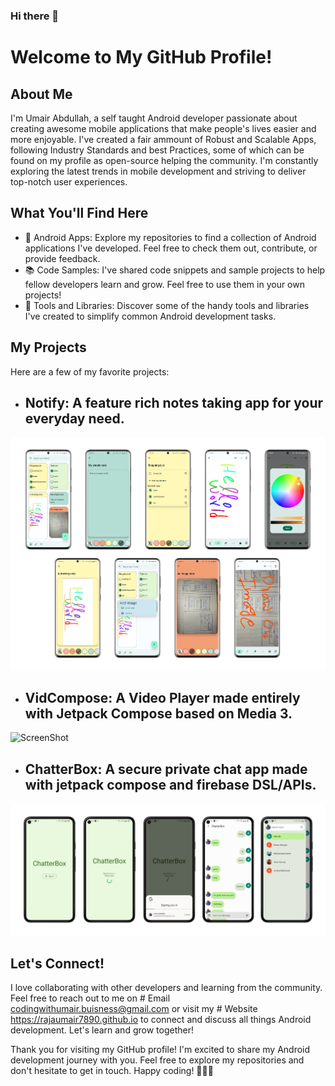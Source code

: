 ### Hi there 👋

# Welcome to My GitHub Profile!

## About Me

I'm Umair Abdullah, a self taught Android developer passionate about creating awesome mobile applications that make people's lives easier and more enjoyable. I've created a fair ammount of Robust and Scalable Apps, following Industry Standards and best Practices, some of which can be found on my profile as open-source helping the community. I'm constantly exploring the latest trends in mobile development and striving to deliver top-notch user experiences.

## What You'll Find Here

- 📱 Android Apps: Explore my repositories to find a collection of Android applications I've developed. Feel free to check them out, contribute, or provide feedback.
- 📚 Code Samples: I've shared code snippets and sample projects to help fellow developers learn and grow. Feel free to use them in your own projects!
- 🧰 Tools and Libraries: Discover some of the handy tools and libraries I've created to simplify common Android development tasks.

## My Projects

Here are a few of my favorite projects:

- ## Notify: A feature rich notes taking app for your everyday need.

![ScreenShot](/NotifyCover.png)

- ## VidCompose: A Video Player made entirely with Jetpack Compose based on Media 3.

![ScreenShot](/VidComposeCoverCompressed.png)

- ## ChatterBox: A secure private chat app made with jetpack compose and firebase DSL/APIs.

![ScreenShot](/ChatterBoxCover1.png)

## Let's Connect!

I love collaborating with other developers and learning from the community. Feel free to reach out to me on # Email codingwithumair.buisness@gmail.com or visit my # Website https://rajaumair7890.github.io to connect and discuss all things Android development. Let's learn and grow together!


Thank you for visiting my GitHub profile! I'm excited to share my Android development journey with you. Feel free to explore my repositories and don't hesitate to get in touch. Happy coding! 🚀👨‍💻

<!--
**rajaumair7890/rajaumair7890** is a ✨ _special_ ✨ repository because its `README.md` (this file) appears on your GitHub profile.

Here are some ideas to get you started:

- 🔭 I’m currently working on ...
- 🌱 I’m currently learning ...
- 👯 I’m looking to collaborate on ...
- 🤔 I’m looking for help with ...
- 💬 Ask me about ...
- 📫 How to reach me: ...
- 😄 Pronouns: ...
- ⚡ Fun fact: ...
-->
